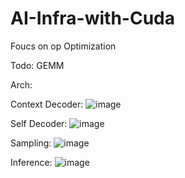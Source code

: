 # AI-Infra-with-Cuda
Foucs on op Optimization

Todo: GEMM

Arch:

Context Decoder:
![image](https://github.com/user-attachments/assets/3f0974c8-5078-435f-99dc-c1c2d24b6cbf)

Self Decoder:
![image](https://github.com/user-attachments/assets/90e37ad2-1cd4-451b-92ef-53242b04293a)

Sampling:
![image](https://github.com/user-attachments/assets/b2414a9e-b492-4f2f-a2a3-e6eb4a741064)

Inference:
![image](https://github.com/user-attachments/assets/bdf46e77-0f81-435f-962c-345bdda3334c)
